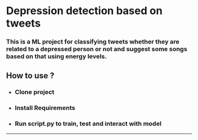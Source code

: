 # Depression detection based on tweets
### This is a ML project for classifying tweets whether they are related to a depressed person or not and suggest some songs based on that using energy levels.
## How to use ?
- ### Clone project
- ### Install Requirements
- ### Run script.py to train, test and interact with model
---
